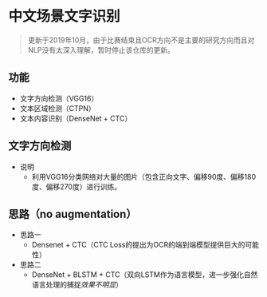 # 中文场景文字识别
>更新于2019年10月，由于比赛结束且OCR方向不是主要的研究方向而且对NLP没有太深入理解，暂时停止该仓库的更新。


## 功能
- 文字方向检测（VGG16）
- 文本区域检测（CTPN）
- 文本内容识别（DenseNet + CTC）


## 文字方向检测
- 说明
  - 利用VGG16分类网络对大量的图片（包含正向文字、偏移90度、偏移180度、偏移270度）进行训练。


## 思路（no augmentation）
- 思路一
  - Densenet + CTC（CTC Loss的提出为OCR的端到端模型提供巨大的可能性）
- 思路二
  - DenseNet + BLSTM + CTC（双向LSTM作为语言模型，进一步强化自然语言处理的捕捉*效果不明显*）